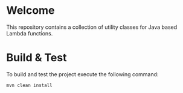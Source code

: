 # Welcome

This repository contains a collection of utility classes for Java based Lambda functions. 

# Build & Test

To build and test the project execute the following command:

    mvn clean install